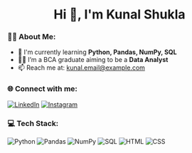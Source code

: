 <h1 align="center">Hi 👋, I'm Kunal Shukla</h1>

### 👨‍💻 About Me:
- 🔭 I'm currently learning **Python, Pandas, NumPy, SQL**
- 👨‍🎓 I’m a BCA graduate aiming to be a **Data Analyst**
- 📫 Reach me at: [kunal.email@example.com](mailto:kunal.email@example.com)

### 🌐 Connect with me:
[![LinkedIn](https://img.shields.io/badge/LinkedIn-blue?logo=linkedin&logoColor=white)](https://www.linkedin.com/in/YOUR_USERNAME)
[![Instagram](https://img.shields.io/badge/Instagram-pink?logo=instagram&logoColor=white)](https://www.instagram.com/YOUR_USERNAME)

### 💻 Tech Stack:
![Python](https://img.shields.io/badge/Python-black?logo=python)
![Pandas](https://img.shields.io/badge/Pandas-150458?logo=pandas)
![NumPy](https://img.shields.io/badge/Numpy-013243?logo=numpy)
![SQL](https://img.shields.io/badge/SQL-003B57?logo=mysql)
![HTML](https://img.shields.io/badge/HTML-e34c26?logo=html5)
![CSS](https://img.shields.io/badge/CSS-264de4?logo=css3)
